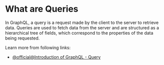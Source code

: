 # What are Queries

In GraphQL, a query is a request made by the client to the server to retrieve data. Queries are used to fetch data from the server and are structured as a hierarchical tree of fields, which correspond to the properties of the data being requested.

Learn more from following links:

- [@official@Introduction of GraphQL - Query](https://graphql.org/learn/queries/)
